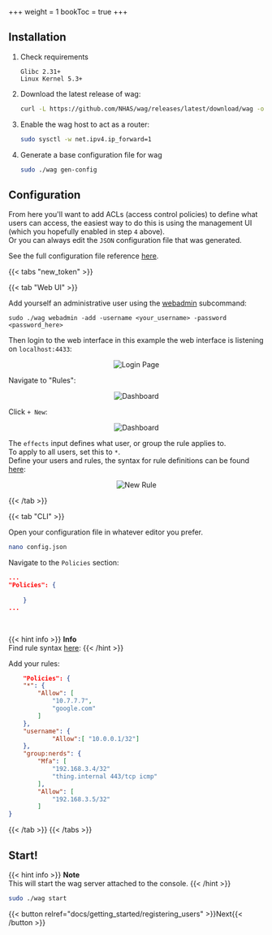 +++
weight = 1
bookToc = true
+++

<link rel="stylesheet" href="/css/custom.css">


## Installation

1. Check requirements
   ```
   Glibc 2.31+
   Linux Kernel 5.3+
   ```

2. Download the latest release of wag:
    ```sh
    curl -L https://github.com/NHAS/wag/releases/latest/download/wag -o wag && chmod +x wag
    ```

3. Enable the wag host to act as a router:
    ```sh
    sudo sysctl -w net.ipv4.ip_forward=1
    ```

4. Generate a base configuration file for wag
    ```sh
    sudo ./wag gen-config
    ```
  
## Configuration
  
From here you'll want to add ACLs (access control policies) to define what users can access, the easiest way to do this is using the management UI (which you hopefully enabled in step `4` above).   
Or you can always edit the `JSON` configuration file that was generated.   
  
See the full configuration file reference [here](/docs/reference/configuration_file).


{{< tabs "new_token" >}}

{{< tab "Web UI" >}}

Add yourself an administrative user using the [webadmin](/docs/reference/cli/#webadmin) subcommand:
```
sudo ./wag webadmin -add -username <your_username> -password <password_here>
```

Then login to the web interface in this example the web interface is listening on `localhost:4433`:

<div style="text-align:center">
    <img src="/img/show_ui/signin.png" alt="Login Page" class="shadow">
</div>


Navigate to "Rules":  
    
<div style="text-align:center">
    <img src="/img/show_ui/dashboard_for_config.png" alt="Dashboard" class="shadow">
</div>

Click `+ New`:
<div style="text-align:center">
    <img src="/img/show_ui/rules.png" alt="Dashboard" class="shadow">
</div>

  

The `effects` input defines what user, or group the rule applies to.  
To apply to all users, set this to `*`.  
Define your users and rules, the syntax for rule definitions can be found [here](/docs/reference/policy_rules.md):    
<div style="text-align:center">
    <img src="/img/show_ui/rules_dialog.png" alt="New Rule" class="shadow">
</div>

{{< /tab >}}

{{< tab "CLI" >}}

Open your configuration file in whatever editor you prefer. 

```sh
nano config.json
```

Navigate to the `Policies` section:

```json
...
"Policies": {
     
    }
...
```
<br>

{{< hint info >}}
**Info**  
Find rule syntax [here](/docs/reference/policy_rules):
{{< /hint >}}

Add your rules:
```json
    "Policies": {
    "*": {
        "Allow": [
            "10.7.7.7",
            "google.com"
        ]
    },
    "username": {
            "Allow":[ "10.0.0.1/32"]
    },
    "group:nerds": {
        "Mfa": [
            "192.168.3.4/32"
            "thing.internal 443/tcp icmp"
        ],
        "Allow": [
            "192.168.3.5/32"
        ]
}
```

{{< /tab >}}
{{< /tabs >}}

## Start!

{{< hint info >}}
**Note**  
This will start the wag server attached to the console. 
{{< /hint >}}

```sh
sudo ./wag start
```



<div style="float: right;">
{{< button relref="docs/getting_started/registering_users" >}}Next{{< /button >}}
</div>
